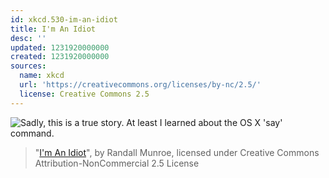 ```yaml
---
id: xkcd.530-im-an-idiot
title: I'm An Idiot
desc: ''
updated: 1231920000000
created: 1231920000000
sources:
  name: xkcd
  url: 'https://creativecommons.org/licenses/by-nc/2.5/'
  license: Creative Commons 2.5
---
```

![Sadly, this is a true story.  At least I learned about the OS X 'say' command.](https://imgs.xkcd.com/comics/im_an_idiot.png)
> "[I'm An Idiot](https://xkcd.com/530/)", by Randall Munroe, licensed under Creative Commons Attribution-NonCommercial 2.5 License
